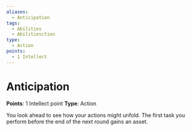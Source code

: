```yaml
---
aliases:
  - Anticipation
tags:
  - Abilities
  - Abilitiesction
type:
  - Action
points:
  - 1 Intellect
---
```


# Anticipation

**Points**: 1 Intellect point
**Type**: Action

You look ahead to see how your actions might unfold. The first task you perform before the end of the next round gains an asset.
